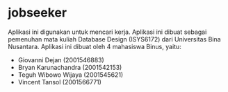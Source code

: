 # jobseeker
Aplikasi ini digunakan untuk mencari kerja. Aplikasi ini dibuat sebagai pemenuhan mata kuliah Database Design (ISYS6172) dari Universitas Bina Nusantara. Aplikasi ini dibuat oleh 4 mahasiswa Binus, yaitu:
- Giovanni Dejan (2001546883)
- Bryan Karunachandra (2001542153)
- Teguh Wibowo Wijaya (2001545621)
- Vincent Tansol (2001566771)
